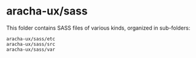 # aracha-ux/sass

This folder contains SASS files of various kinds, organized in sub-folders:

    aracha-ux/sass/etc
    aracha-ux/sass/src
    aracha-ux/sass/var
